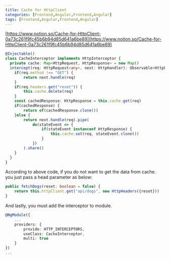 ```yaml
---
title: Cache for HttpClient
categories: [Frontend,Angular,Frontend,Angular]
tags: [Frontend,Angular,Frontend,Angular]
---
```


[https://www.notion.so/Cache-for-HttpClient-0a73c261f9fc45b6b94d85d641a6be89](https://www.notion.so/Cache-for-HttpClient-0a73c261f9fc45b6b94d85d641a6be89)


```typescript
@Injectable()
class CacheInterceptor implements HttpInterceptor {
  private cache: Map<HttpRequest, HttpResponse> = new Map()
  intercept(req: HttpRequest<any>, next: HttpHandler): Observable<HttpEvent<any>>{
    if(req.method !== "GET") {
        return next.handle(req)
    }
    if(req.headers.get("reset")) {
        this.cache.delete(req)
    }
    const cachedResponse: HttpResponse = this.cache.get(req)
    if(cachedResponse) {
        return of(cachedResponse.clone())
    }else {
        return next.handle(req).pipe(
            do(stateEvent => {
                if(stateEvent instanceof HttpResponse) {
                    this.cache.set(req, stateEvent.clone())
                }
            })
        ).share()
    }
  }    
}
```


According to above code, if you do not want to get the data from cache. you just pass a head parameter as below:


```typescript
public fetchDogs(reset: boolean = false) {
    return this.httpClient.get("api/dogs", new HttpHeaders({reset}))
}
```


And lastly, you must add the interceptor to module.


```typescript
@NgModule({
    ...
    providers: {
        provide: HTTP_INTERCEPTORS,
        useClass: CacheInterceptor,
        multi: true
    }
})
...
```

